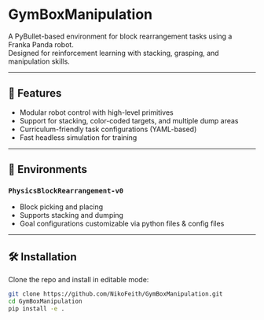 # GymBoxManipulation

A PyBullet-based environment for block rearrangement tasks using a Franka Panda robot.  
Designed for reinforcement learning with stacking, grasping, and manipulation skills.

---

## 🚧 Features

- Modular robot control with high-level primitives
- Support for stacking, color-coded targets, and multiple dump areas
- Curriculum-friendly task configurations (YAML-based)
- Fast headless simulation for training

---

## 🧠 Environments

### `PhysicsBlockRearrangement-v0`

- Block picking and placing
- Supports stacking and dumping
- Goal configurations customizable via python files & config files

---

## 🛠️ Installation

Clone the repo and install in editable mode:

```bash
git clone https://github.com/NikoFeith/GymBoxManipulation.git
cd GymBoxManipulation
pip install -e .
